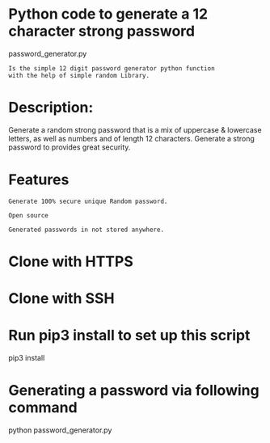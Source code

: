 # Python code to generate a 12 character strong password

password_generator.py

    Is the simple 12 digit password generator python function
    with the help of simple random Library.
    
# Description:
   Generate a random strong password that is a mix of uppercase & lowercase letters,
   as well as numbers and of length 12 characters. Generate a strong password to provides great security.

# Features

    Generate 100% secure unique Random password.

    Open source

    Generated passwords in not stored anywhere.

    

# Clone with HTTPS



# Clone with SSH



# Run pip3 install to set up this script

pip3 install 

# Generating a password via following command

python password_generator.py

